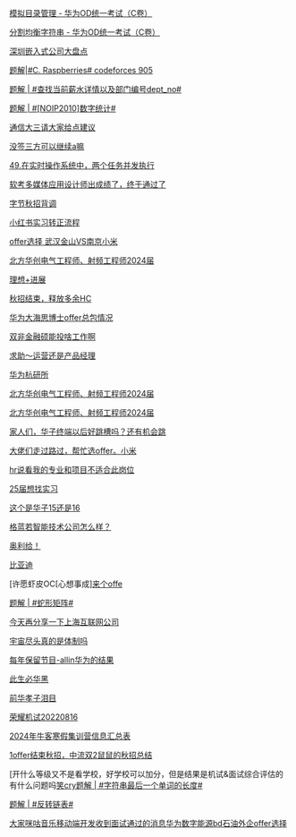 [模拟目录管理 - 华为OD统一考试（C卷）](https://www.nowcoder.com/discuss/562548638400962560?fromPut=jj-github&urlSource=extension-api)

[分割均衡字符串 - 华为OD统一考试（C卷）](https://www.nowcoder.com/discuss/562548942450221056?fromPut=jj-github&urlSource=extension-api)

[深圳嵌入式公司大盘点](https://www.nowcoder.com/discuss/562549264388198400?fromPut=jj-github&urlSource=extension-api)

[题解|#C. Raspberries# codeforces 905](https://www.nowcoder.com/discuss/562552105220759552?fromPut=jj-github&urlSource=extension-api)

[题解 | #查找当前薪水详情以及部门编号dept_no#](https://www.nowcoder.com/discuss/562558059600449536?fromPut=jj-github&urlSource=extension-api)

[题解 | #[NOIP2010]数字统计#](https://www.nowcoder.com/discuss/562561713812332544?fromPut=jj-github&urlSource=extension-api)

[通信大三请大家给点建议](https://www.nowcoder.com/feed/main/detail/705f7267d989414aa5f0c3b9ea2aa64b?fromPut=jj-github&urlSource=extension-api)

[没签三方可以继续a嘛](https://www.nowcoder.com/feed/main/detail/af4e34cf8a4c4ab69d948f01cea0aa98?fromPut=jj-github&urlSource=extension-api)

[49.在实时操作系统中，两个任务并发执行](https://www.nowcoder.com/feed/main/detail/5f308ac0f911457db8e54346198d4ab1?fromPut=jj-github&urlSource=extension-api)

[软考多媒体应用设计师出成绩了，终于通过了](https://www.nowcoder.com/feed/main/detail/ade34eadacc34bc7b5c31a20fced7d2f?fromPut=jj-github&urlSource=extension-api)

[字节秋招背调](https://www.nowcoder.com/feed/main/detail/a6527dc50ddb40a9add4587fd8e0150f?fromPut=jj-github&urlSource=extension-api)

[小红书实习转正流程](https://www.nowcoder.com/feed/main/detail/1ce2ee11898049789a543a05b0798015?fromPut=jj-github&urlSource=extension-api)

[offer选择 武汉金山VS南京小米](https://www.nowcoder.com/feed/main/detail/0643fba3256d4ce6802ee6a7dd922b24?fromPut=jj-github&urlSource=extension-api)

[北方华创电气工程师、射频工程师2024届](https://www.nowcoder.com/feed/main/detail/fc7685eb15d3472aa0c6fecf806a0550?fromPut=jj-github&urlSource=extension-api)

[理想+进展](https://www.nowcoder.com/feed/main/detail/d436516a941a4180b66a3b202a1f7aa9?fromPut=jj-github&urlSource=extension-api)

[秋招结束，释放多余HC](https://www.nowcoder.com/feed/main/detail/7f1133e982614009a539ad41657e94ba?fromPut=jj-github&urlSource=extension-api)

[华为大海思博士offer总包情况](https://www.nowcoder.com/feed/main/detail/cc956b0dfdc449b584bd98f081cd1520?fromPut=jj-github&urlSource=extension-api)

[双非金融硕能投啥工作啊](https://www.nowcoder.com/feed/main/detail/680471feb8054875926e10612e169dfb?fromPut=jj-github&urlSource=extension-api)

[求助～运营还是产品经理](https://www.nowcoder.com/feed/main/detail/d9a45b58f1434c1da98467066cc11aa6?fromPut=jj-github&urlSource=extension-api)

[华为杭研所](https://www.nowcoder.com/feed/main/detail/f639da0bbdcd439497d244d4ed932240?fromPut=jj-github&urlSource=extension-api)

[北方华创电气工程师、射频工程师2024届](https://www.nowcoder.com/feed/main/detail/f438d38da2fe4640a54a04373860be0b?fromPut=jj-github&urlSource=extension-api)

[北方华创电气工程师、射频工程师2024届](https://www.nowcoder.com/feed/main/detail/a7abc115090c43b89fb562fe25cfe179?fromPut=jj-github&urlSource=extension-api)

[家人们，华子终端以后好跳槽吗？还有机会跳](https://www.nowcoder.com/feed/main/detail/302e8ee40f0e4797a1e57c3943997007?fromPut=jj-github&urlSource=extension-api)

[大佬们走过路过，帮忙选offer。小米](https://www.nowcoder.com/feed/main/detail/ce4bf93dd4354b6289151c749817ec5e?fromPut=jj-github&urlSource=extension-api)

[hr说看我的专业和项目不适合此岗位](https://www.nowcoder.com/feed/main/detail/2543bf46898240b89c63ca9b2c825c82?fromPut=jj-github&urlSource=extension-api)

[25届想找实习](https://www.nowcoder.com/feed/main/detail/d31fada844cb47ef8f820518331eccdc?fromPut=jj-github&urlSource=extension-api)

[这个是华子15还是16](https://www.nowcoder.com/feed/main/detail/50d25fb4275a4a9bb9adb06df8f5e9d7?fromPut=jj-github&urlSource=extension-api)

[格蓝若智能技术公司怎么样？](https://www.nowcoder.com/feed/main/detail/36c77874572a4d17a587fe5d491fc6c6?fromPut=jj-github&urlSource=extension-api)

[奥利给！](https://www.nowcoder.com/feed/main/detail/bf6a339b65954925b1148be19fa35164?fromPut=jj-github&urlSource=extension-api)

[比亚迪](https://www.nowcoder.com/feed/main/detail/c57aff7d1c254624a39069f4706f635d?fromPut=jj-github&urlSource=extension-api)

[许愿虾皮OC[心想事成][来个offe](https://www.nowcoder.com/feed/main/detail/8d32fb4646ec447b91aa475932da27ce?fromPut=jj-github&urlSource=extension-api)

[题解 | #蛇形矩阵#](https://www.nowcoder.com/feed/main/detail/e3dabe299ea6456686d2b4f5012a06eb?fromPut=jj-github&urlSource=extension-api)

[今天再分享一下上海互联网公司](https://www.nowcoder.com/feed/main/detail/ae0722a6995e48eaa68b483e10076148?fromPut=jj-github&urlSource=extension-api)

[宇宙尽头真的是体制吗](https://www.nowcoder.com/feed/main/detail/6cb96222c69842c5aee8d69da72d529f?fromPut=jj-github&urlSource=extension-api)

[每年保留节目-allin华为的结果](https://www.nowcoder.com/feed/main/detail/1bf79e46a2024a9193b081c7a069bf14?fromPut=jj-github&urlSource=extension-api)

[此生必华黑](https://www.nowcoder.com/feed/main/detail/feab67e5b6834ac89d3c04d1abd1304b?fromPut=jj-github&urlSource=extension-api)

[前华孝子泪目](https://www.nowcoder.com/feed/main/detail/edf0e60a25264f51af4e4387f8247339?fromPut=jj-github&urlSource=extension-api)

[荣耀机试20220816](https://www.nowcoder.com/feed/main/detail/cba090306b594f5c97eaceb22b37c50c?fromPut=jj-github&urlSource=extension-api)

[2024年牛客寒假集训营信息汇总表](https://www.nowcoder.com/feed/main/detail/8f557181b35b4fd0b83c5f8c45c6f9ae?fromPut=jj-github&urlSource=extension-api)

[1offer结束秋招，中流双2鼠鼠的秋招总结](https://www.nowcoder.com/feed/main/detail/9615199a742f412ba638b86ce0d51eac?fromPut=jj-github&urlSource=extension-api)

[开什么等级又不是看学校，好学校可以加分，但是结果是机试&amp;面试综合评估的有什么问题吗[笑cry](https://www.nowcoder.com/feed/main/detail/a2a5ac2ac5734a54893c0d5ffea3231a?fromPut=jj-github&urlSource=extension-api)[题解 | #字符串最后一个单词的长度#](https://www.nowcoder.com/discuss/562432222272184320?fromPut=jj-github&urlSource=extension-api)

[题解 | #反转链表#](https://www.nowcoder.com/discuss/562433986228674560?fromPut=jj-github&urlSource=extension-api)

[大家咪咕音乐移动端开发收到面试通过的消息](https://www.nowcoder.com/feed/main/detail/5c712072c5084213bdfeb61887bd9ee0?fromPut=jj-github&urlSource=extension-api)[华为数字能源bd石油外企offer选择](https://www.nowcoder.com/feed/main/detail/ced02b7a0eac443db137a33562691372?fromPut=jj-github&urlSource=extension-api)